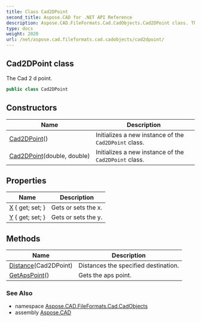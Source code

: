 ```yaml
---
title: Class Cad2DPoint
second_title: Aspose.CAD for .NET API Reference
description: Aspose.CAD.FileFormats.Cad.CadObjects.Cad2DPoint class. The Cad 2 d point
type: docs
weight: 2020
url: /net/aspose.cad.fileformats.cad.cadobjects/cad2dpoint/
---
```

## Cad2DPoint class

The Cad 2 d point.

```csharp
public class Cad2DPoint
```

## Constructors

| Name | Description |
| --- | --- |
| [Cad2DPoint](cad2dpoint/#constructor)() | Initializes a new instance of the `Cad2DPoint` class. |
| [Cad2DPoint](cad2dpoint/#constructor_1)(double, double) | Initializes a new instance of the `Cad2DPoint` class. |

## Properties

| Name | Description |
| --- | --- |
| [X](../../aspose.cad.fileformats.cad.cadobjects/cad2dpoint/x/) { get; set; } | Gets or sets the x. |
| [Y](../../aspose.cad.fileformats.cad.cadobjects/cad2dpoint/y/) { get; set; } | Gets or sets the y. |

## Methods

| Name | Description |
| --- | --- |
| [Distance](../../aspose.cad.fileformats.cad.cadobjects/cad2dpoint/distance/)(Cad2DPoint) | Distances the specified destination. |
| [GetApsPoint](../../aspose.cad.fileformats.cad.cadobjects/cad2dpoint/getapspoint/)() | Gets the aps point. |

### See Also

* namespace [Aspose.CAD.FileFormats.Cad.CadObjects](../../aspose.cad.fileformats.cad.cadobjects/)
* assembly [Aspose.CAD](../../)


